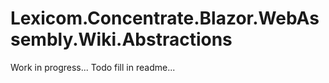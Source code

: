 # Lexicom.Concentrate.Blazor.WebAssembly.Wiki.Abstractions

Work in progress...
Todo fill in readme...